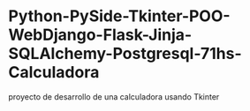 # Python-PySide-Tkinter-POO-WebDjango-Flask-Jinja-SQLAlchemy-Postgresql-71hs-Calculadora
proyecto de desarrollo de una calculadora usando Tkinter

